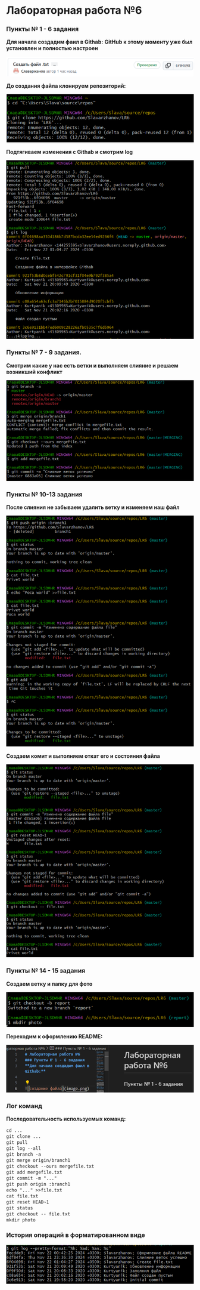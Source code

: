 # Лабораторная работа №6
### Пункты № 1 - 6 задания
**Для начала создадим фаил в Githab:**
**GitHub к этому моменту уже был установлен и полностью настроен**

![создание файла](https://github.com/Slavarzhanov/LR6/blob/report/photo/%D1%81%D0%BE%D0%B7%D0%B4%D0%B0%D0%BD%D0%B8%D0%B5%20%D1%84%D0%B0%D0%B9%D0%BB%D0%B0%20%D0%B2%20%D0%B3%D0%B8%D1%82%D1%85%D0%B0%D0%B1%D0%B5.png)

**До создания файла клонируем репозиторий:**


![конирование репозитория](https://github.com/Slavarzhanov/LR6/blob/report/photo/%D0%BA%D0%BB%D0%BE%D0%BD%D0%B8%D1%80%D0%BE%D0%B2%D0%B0%D0%BD%D0%B8%D0%B5%20%D1%80%D0%B5%D0%BF%D0%BE%D0%B7%D0%B8%D1%82%D0%BE%D1%80%D0%B8%D1%8F.png)

**Подтягиваем изменения с Githab и смотрим log**


![подтягивание изменений](https://github.com/Slavarzhanov/LR6/blob/report/photo/%D0%BF%D0%BE%D0%B4%D1%82%D1%8F%D0%B3%D0%B8%D0%B2%D0%B0%D0%BD%D0%B8%D0%B5%20%D0%B8%D0%B7%D0%BC%D0%B5%D0%BD%D0%B5%D0%BD%D0%B8%D0%B9%20%D0%B8%20%D0%BB%D0%BE%D0%B3.png)

### Пункты № 7 - 9 задания.
**Смотрим какие у нас есть ветки и выполняем слияние и решаем возникший конфликт**

![Просмотр веток и слияние](https://github.com/Slavarzhanov/LR6/blob/report/photo/%D0%B2%D0%B5%D1%82%D0%BA%D0%B8%20%D0%B8%20%D1%81%D0%BB%D0%B8%D1%8F%D0%BD%D0%B8%D0%B5%20%D1%81%20%D1%80%D0%B5%D1%88%D0%B5%D0%BD%D0%B8%D0%B5%D0%BC.png)


### Пункты № 10-13 задания
**После слияния не забываем удалить ветку и изменяем наш файл**


![удаление ветки](https://github.com/Slavarzhanov/LR6/blob/report/photo/%D0%B8%D0%B7%D0%BC%D0%B5%D0%BD%D0%B5%D0%BD%D0%B8%D0%B5%20%D0%B8%20%D0%BE%D1%82%D0%BA%D0%B0%D1%82.png)


**Создаем комит и выполняем откат его и состояния файла**


![Комит и его откат](https://github.com/Slavarzhanov/LR6/blob/report/photo/%D0%BE%D1%82%D0%BA%D0%B0%D1%82%20-%202.png)

### Пункты № 14 - 15 задания
**Создаем ветку и папку для фото**


![Создание ветки и папки для фото](https://github.com/Slavarzhanov/LR6/blob/report/photo/%D1%81%D0%BE%D0%B7%D0%B4%D0%B0%D0%BD%D0%B8%D0%B5%20%D0%B2%D0%B5%D1%82%D0%BA%D0%B8%20%D0%B8%20%D0%BF%D0%B0%D0%BF%D0%BA%D0%B8.png)

**Переходим к оформлению README:**


![Работа по оформлению README](https://github.com/Slavarzhanov/LR6/blob/report/photo/%D1%80%D0%B0%D0%B1%D0%BE%D1%82%D0%B0%20%D0%B2%20VSCode.png)

### Лог команд
**Последовательность используемых команд:**

```
cd ...
git clone ...
git pull
git log --all
git branch -a
git merge origin/branch1
git checkout --ours mergefile.txt
git add mergefile.txt
git commit -m "..."
git push origin :branch1
echo "..." >>file.txt
cat file.txt
git reset HEAD~1
git status
git checkout -- file.txt
mkdir photo
```

### История операций в форматированном виде

![Отформатированый log](https://github.com/Slavarzhanov/LR6/blob/report/photo/%D1%82%D1%84%D0%BE%D1%80%D0%BC%D0%B0%D1%82%D0%B8%D1%80%D0%BE%D0%B2%D0%B0%D0%BD%D1%8B%D0%B9%20%D0%BB%D0%BE%D0%B3.png)
